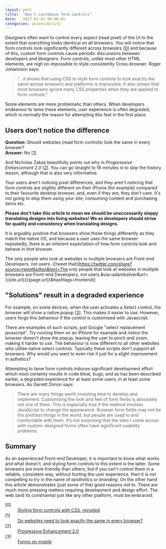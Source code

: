 ```yaml
---
layout: post
title:  "Don't customise form controls"
date:   2017-01-01 09:00:01
categories: accessibility
---
```


Designers often want to control every aspect (read pixel) of the UI to the extent that everything looks identical on all browsers. You will notice that form controls look significantly different across browsers [[0](#ref0)] and because of this, *custom* form controls cause periodic discussions between developers and designers. Form controls, unlike most other HTML elements, are nigh on impossible to style consistently Cross-browser. Roger Johansson says:

> "...it shows that using CSS to style form controls to look exactly the same across browsers and platforms is impossible. It also shows that most browsers ignore many CSS properties when they are applied to form controls."

Some elements are more problematic than others. When developers endeavour to tame these elements, user experience is often degraded, which is normally the reason for attempting this feat in the first place.

## Users don't notice the difference

**Question:** Should websites (read form controls) look the same in every browser? <br>**Answer:** No [[1](#ref1)].

And Nicholas Zakas beautifully points out why in *Progresssive Enhancement 2.0* [[2](#ref2)]. You can go straight to 16 minutes in to skip the history lesson, although that is also very informative.

Your users aren't noticing pixel differences, and they aren't noticing that form controls are slightly different on their iPhone (for example) compared to their favourite desktop browser, and, even if they are, they don't care. It's not going to stop them using your site, consuming content and purchasing items etc.

**Please don't take this article to mean we should be uneccessarily sloppy translating designs into living websites! We as developers should strive for quality and consistency when translating designs.**

It is arguably positive that browsers show these things differently as they match the native OS, and because a user uses the same browser repeatedly, there is an inherent expectation of how form controls look and behave in *that* browser.

The only people who look at websites in multiple browsers are Front-end Developers, not users. ([tweet that](https://twitter.com/share?source=tweetbutton&text=The only people that look at websites in multiple browsers are Front-end Developers, not users.&via=adambsilver&url={{site.url}}{{page.url}}&hashtags=frontend))

## "Solutions" result in a degraded experience

For example, on some devices, when the user activates a Select control, the browser will show a native popup [[3](#ref3)]. This makes it easier to use. However, users forgo this behaviour if the control is customised with Javascript.

There are examples of such scripts, just Google "select replacement javascript". Try running them on an iPhone for example and notice the browser doesn't show the popup, leaving the user to pinch and zoom, making it harder to use. The behaviour is now different to all other websites who utilise native select controls. Typically these scripts don't support all browsers. Why would you want to even risk it just for a slight improvement in asthetics?

Attempting to tame form controls induces significant development effort which most certainly results in code bloat, bugs, and as has been described earlier, a degraded experience for at least some users, in at least some browsers. As Garrett Dimon says:

> There are many things worth investing time to develop and implement. Customising the look and feel of form fields is absolutely not one of them. This is especially true if the method involves JavaScript to change the appearance. Browser form fields may not be the prettiest things in the world, but people are used to and comfortable with them. It’s not surprising that the sites I come across with custom-designed forms often have significant usability problems.

## Summary

As an experienced Front-end Developer, it is important to know what works and what doesn't, and styling form controls to this extent is the latter. Some browsers are more friendly than others, but if you can't control them in a reliable, consistent way, *without* hurting the user experience, then it is not compelling to try in the name of *aesthetics* or *branding*. On the other hand this article demonstrates (just some of the) good reasons *not* to. There are much more pressing matters requiring development and design effort. The web (and its constraints) just like any other platform, must be embraced.

<dl>
	<dt class="citation" id="ref0">[0]</dt>
	<dd><a href="http://www.456bereastreet.com/archive/200701/styling_form_controls_with_css_revisited/">Styling form controls with CSS, revisited</a></dd>
	<dt class="citation" id="ref1">[1]</dt>
	<dd><a href="http://dowebsitesneedtolookexactlythesameineverybrowser.com/">Do websites need to look exactly the same in every browser?</a></dd>
	<dt class="citation" id="ref2">[2]</dt>
	<dd><a href="https://www.youtube.com/watch?v=hdTxeR90_1E">Progressive Enhancement 2.0</a></dd>
	<dt class="citation" id="ref3">[3]</dt>
	<dd><a href="http://www.smashingmagazine.com/2010/03/11/forms-on-mobile-devices-modern-solutions/">Forms on mobile</a></dd>
</dl>